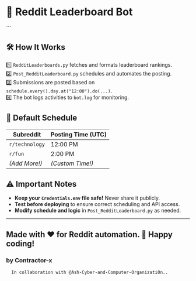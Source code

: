 # 🚀 Reddit Leaderboard Bot
<!--H
A fully automated Reddit bot that posts leaderboard rankings to multiple subreddits at scheduled times. The bot fetches top contributors, formats them into a ranking system, and posts it as a Reddit post.

## 📂 Project Structure
```
RedditBot/
│── Credentials.env             # Stores Reddit API credentials (DO NOT SHARE!)
│── RedditLeaderboards.py       # Core logic for fetching and formatting leaderboard data
│── Post_RedditLeaderboard.py   # Scheduler to automate posting at specific times
│── requirements.txt            # Dependencies for setting up the bot
│── venv/                       # Virtual environment (recommended for isolated execution)
```

## 🌟 Features
✅ **Automated Leaderboard Posting** – Posts daily leaderboards to selected subreddits.  
✅ **Multiple Subreddits Support** – Customize schedules for different themes.  
✅ **Scheduled Posting** – Uses `schedule` to automate submissions at peak engagement times.  
✅ **Secure API Authentication** – Uses `.env` for secure credential storage.  
✅ **Error Handling & Logging** – Ensures smooth operation with useful debugging logs.  

## 🔧 Setup Instructions
### 1️⃣ Clone the Repository
```bash
git clone https://github.com/yourusername/RedditBot.git
cd RedditBot
```

### 2️⃣ Set Up a Virtual Environment (Recommended)
```bash
python3 -m venv venv
source venv/bin/activate   # On Windows: venv\Scripts\activate
```

### 3️⃣ Install Dependencies
```bash
pip install -r requirements.txt
```

### 4️⃣ Configure API Credentials
Create a `Credentials.env` file in the project directory and add your Reddit API details:
```
REDDIT_CLIENT_ID=your_client_id
REDDIT_CLIENT_SECRET=your_client_secret
REDDIT_USERNAME=your_bot_username
REDDIT_PASSWORD=your_bot_password
REDDIT_USER_AGENT=your_custom_user_agent
```

### 5️⃣ Run the Bot
To test manually:
```bash
python Post_RedditLeaderboard.py
```
To run in the background:
```bash
nohup python Post_RedditLeaderboard.py > bot.log 2>&1 &
```

<!-- ### 6️⃣ Keep the Bot Running (PythonAnywhere or Server)
- On PythonAnywhere, set up a **scheduled task**.
- On a Linux server, use `nohup` or `screen`.
- For permanent background execution:
```bash
crontab -e
# Add this line (runs the bot on reboot)
@reboot /path/to/venv/bin/python /path/to/RedditBot/Post_RedditLeaderboard.py 

-->```

## 🛠 How It Works
1️⃣ `RedditLeaderboards.py` fetches and formats leaderboard rankings.  
2️⃣ `Post_RedditLeaderboard.py` schedules and automates the posting.  
3️⃣ Submissions are posted based on `schedule.every().day.at("12:00").do(...)`.  
4️⃣ The bot logs activities to `bot.log` for monitoring.  

## 📅 Default Schedule
| Subreddit  | Posting Time (UTC) |
|------------|------------------|
| `r/technology` | 12:00 PM |
| `r/fun`        | 2:00 PM  |
| *(Add More!)*  | *(Custom Time!)* |

## ⚠️ Important Notes
- **Keep your `Credentials.env` file safe!** Never share it publicly.
- **Test before deploying** to ensure correct scheduling and API access.
- **Modify schedule and logic** in `Post_RedditLeaderboard.py` as needed.



---
Made with ❤️ for Reddit automation. 🚀 Happy coding!
---
### by Contractor-x
      
      In collaboration with @Ash-Cyber-and-Computer-Organizati0n..

